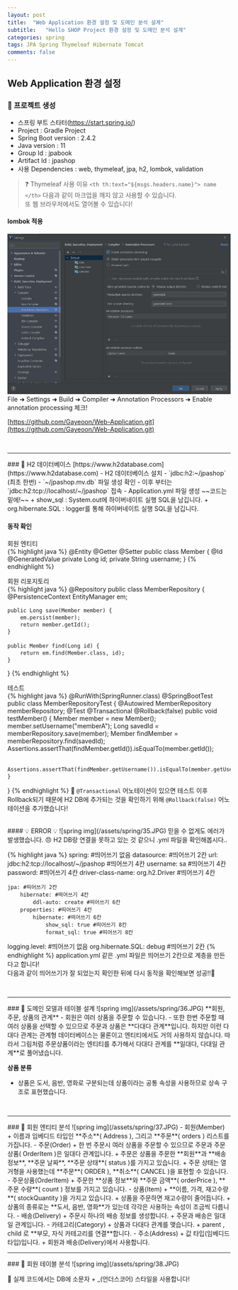 ```yaml
---
layout: post
title:  "Web Application 환경 설정 및 도메인 분석 설계"
subtitle:   "Hello SHOP Project 환경 설정 및 도메인 분석 설계"
categories: spring
tags: JPA Spring Thymeleaf Hibernate Tomcat
comments: false
---
```

## Web Application 환경 설정

### &#128204; 프로젝트 생성
- 스프링 부트 스타터(https://start.spring.io/)  
- Project : Gradle Project  
- Spring Boot version : 2.4.2  
- Java version : 11  
- Group Id : jpabook  
- Artifact Id : jpashop  
- 사용 Dependencies : web, thymeleaf, jpa, h2, lombok, validation  

> ❓ Thymeleaf 사용 이유
> `<th th:text="${msgs.headers.name}"> name </th>` 다음과 같이 마크업을 깨지 않고 사용할 수 있습니다.  
> 또 웹 브라우저에서도 열어볼 수 있습니다!  

#### lombok 적용
![spring img](/assets/spring/19.JPG)  
File &#10140; Settings &#10140; Build &#10140; Compiler &#10140; Annotation Processors &#10140; Enable annotation processing 체크!  

[https://github.com/Gayeoon/Web-Application.git](https://github.com/Gayeoon/Web-Application.git)  

<br>
<hr>
### &#128204; H2 데이터베이스
[https://www.h2database.com](https://www.h2database.com)  
- H2 데이터베이스 설치  
- `jdbc:h2:~/jpashop` (최초 한번)  
- `~/jpashop.mv.db` 파일 생성 확인  
- 이후 부터는 `jdbc:h2:tcp://localhost/~/jpashop` 접속  
- Application.yml 파일 생성 ~~코드는 밑에!~~  
	+ show_sql : System.out에 하이버네이트 실행 SQL을 남깁니다.  
	+ org.hibernate.SQL : logger를 통해 하이버네이트 실행 SQL을 남깁니다.  
	
#### 동작 확인

회원 엔티티  
{% highlight java %}
@Entity
@Getter @Setter
public class Member {
	@Id @GeneratedValue
	private Long id;
	private String username;
}
{% endhighlight %}

회원 리포지토리  
{% highlight java %}
@Repository
public class MemberRepository {
	@PersistenceContext
	EntityManager em;

	public Long save(Member member) {
		em.persist(member);
		return member.getId();
	}

	public Member find(Long id) {
		return em.find(Member.class, id);
	}
}
{% endhighlight %}

테스트  
{% highlight java %}
@RunWith(SpringRunner.class)
@SpringBootTest
public class MemberRepositoryTest {
	@Autowired MemberRepository memberRepository;
	@Test
	@Transactional
	@Rollback(false)
	public void testMember() {
		Member member = new Member();
		member.setUsername("memberA");
		Long savedId = memberRepository.save(member);
		Member findMember = memberRepository.find(savedId);
		Assertions.assertThat(findMember.getId()).isEqualTo(member.getId());

		Assertions.assertThat(findMember.getUsername()).isEqualTo(member.getUsername());
	}
}
{% endhighlight %}
&#128226; `@Transactional` 어노테이션이 있으면 테스트 이후 Rollback되기 때문에 H2 DB에 추가되는 것을 확인하기 위해 `@Rollback(false)` 어노테이션을 추가했습니다!  

<br/>
#### &#128161; ERROR &#128161;
![spring img](/assets/spring/35.JPG)  
믿을 수 없게도 에러가 발생했습니다. &#128544;  
H2 DB랑 연결을 못하고 있는 것 같으니 .yml 파일을 확인해봅시다..  

{% highlight java %}
spring: #띄어쓰기 없음
	datasource: #띄어쓰기 2칸
		url: jdbc:h2:tcp://localhost/~/jpashop #띄어쓰기 4칸
		username: sa #띄어쓰기 4칸
		password: #띄어쓰기 4칸
		driver-class-name: org.h2.Driver #띄어쓰기 4칸
		
	jpa: #띄어쓰기 2칸
		hibernate: #띄어쓰기 4칸
			ddl-auto: create #띄어쓰기 6칸
		properties: #띄어쓰기 4칸
			hibernate: #띄어쓰기 6칸
				show_sql: true #띄어쓰기 8칸
				format_sql: true #띄어쓰기 8칸
				
logging.level: #띄어쓰기 없음
	org.hibernate.SQL: debug #띄어쓰기 2칸
{% endhighlight %}
application.yml 같은 .yml 파일은 띄어쓰기 2칸으로 계층을 만든다고 합니다!  
다음과 같이 띄어쓰기가 잘 되었는지 확인한 뒤에 다시 동작을 확인해보면 성공!!&#128582;  

<br>
<hr>
### &#128204; 도메인 모델과 테이블 설계
![spring img](/assets/spring/36.JPG)  
**회원, 주문, 상품의 관계**
- 회원은 여러 상품을 주문할 수 있습니다.  
- 또한 한번 주문할 때 여러 상품을 선택할 수 있으므로 주문과 상품은 **다대다 관계**입니다. 
하지만 이런 다대다 관계는 관계형 데이터베이스는 물론이고 엔티티에서도 거의 사용하지 않습니다. 
따라서 그림처럼 주문상품이라는 엔티티를 추가해서 다대다 관계를 **일대다, 다대일 관계**로 풀어냈습니다.  

**상품 분류**
- 상품은 도서, 음반, 영화로 구분되는데 상품이라는 공통 속성을 사용하므로 상속 구조로 표현했습니다.  

<br>
<hr>
### &#128204; 회원 엔티티 분석
![spring img](/assets/spring/37.JPG)  
- 회원(Member)  
	+ 이름과 임베디드 타입인 **주소**( Address ), 그리고 **주문**( orders ) 리스트를 가집니다.  
- 주문(Order)  
	+ 한 번 주문시 여러 상품을 주문할 수 있으므로 주문과 주문상품( OrderItem )은 일대다 관계입니다.  
	+ 주문은 상품을 주문한 **회원**과 **배송 정보**, **주문 날짜**, **주문 상태**( status )를 가지고 있습니다.  
	+ 주문 상태는 열거형을 사용했는데 **주문**( ORDER ), **취소**( CANCEL )을 표현할 수 있습니다.  
- 주문상품(OrderItem)  
	+ 주문한 **상품 정보**와 **주문 금액**( orderPrice ), **주문 수량**( count ) 정보를 가지고 있습니다.  
- 상품(Item)  
	+ **이름, 가격, 재고수량**( stockQuantity )을 가지고 있습니다.  
	+ 상품을 주문하면 재고수량이 줄어듭니다.  
	+ 상품의 종류로는 **도서, 음반, 영화**가 있는데 각각은 사용하는 속성이 조금씩 다릅니다.  
- 배송(Delivery)  
	+ 주문시 하나의 배송 정보를 생성합니다.  
	+ 주문과 배송은 일대일 관계입니다.  
- 카테고리(Category)  
	+ 상품과 다대다 관계를 맺습니다.  
	+ parent , child 로 **부모, 자식 카테고리를 연결**합니다.  
- 주소(Address)  
	+ 값 타입(임베디드 타입)입니다.  
	+ 회원과 배송(Delivery)에서 사용합니다.  
	
<br>
<hr>
### &#128204; 회원 테이블 분석
![spring img](/assets/spring/38.JPG)  

&#128226; 실제 코드에서는 DB에 소문자 + _(언더스코어) 스타일을 사용합니다!  
